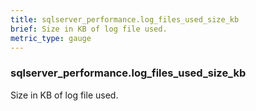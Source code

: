 ```yaml
---
title: sqlserver_performance.log_files_used_size_kb
brief: Size in KB of log file used.
metric_type: gauge
---
```

### sqlserver_performance.log_files_used_size_kb

Size in KB of log file used.